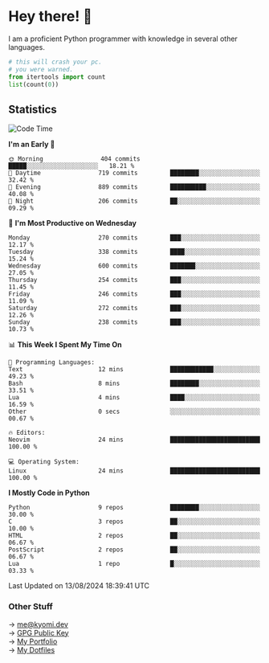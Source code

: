 # Hey there! 👋

I am a proficient Python programmer with knowledge in several other languages.

```py
# this will crash your pc.
# you were warned.
from itertools import count
list(count(0))
```

## Statistics
<!--START_SECTION:waka-->
![Code Time](http://img.shields.io/badge/Code%20Time-1%2C520%20hrs%2033%20mins-blue)

**I'm an Early 🐤** 

```text
🌞 Morning                404 commits         █████░░░░░░░░░░░░░░░░░░░░   18.21 % 
🌆 Daytime                719 commits         ████████░░░░░░░░░░░░░░░░░   32.42 % 
🌃 Evening                889 commits         ██████████░░░░░░░░░░░░░░░   40.08 % 
🌙 Night                  206 commits         ██░░░░░░░░░░░░░░░░░░░░░░░   09.29 % 
```
📅 **I'm Most Productive on Wednesday** 

```text
Monday                   270 commits         ███░░░░░░░░░░░░░░░░░░░░░░   12.17 % 
Tuesday                  338 commits         ████░░░░░░░░░░░░░░░░░░░░░   15.24 % 
Wednesday                600 commits         ███████░░░░░░░░░░░░░░░░░░   27.05 % 
Thursday                 254 commits         ███░░░░░░░░░░░░░░░░░░░░░░   11.45 % 
Friday                   246 commits         ███░░░░░░░░░░░░░░░░░░░░░░   11.09 % 
Saturday                 272 commits         ███░░░░░░░░░░░░░░░░░░░░░░   12.26 % 
Sunday                   238 commits         ███░░░░░░░░░░░░░░░░░░░░░░   10.73 % 
```


📊 **This Week I Spent My Time On** 

```text
💬 Programming Languages: 
Text                     12 mins             ████████████░░░░░░░░░░░░░   49.23 % 
Bash                     8 mins              ████████░░░░░░░░░░░░░░░░░   33.51 % 
Lua                      4 mins              ████░░░░░░░░░░░░░░░░░░░░░   16.59 % 
Other                    0 secs              ░░░░░░░░░░░░░░░░░░░░░░░░░   00.67 % 

🔥 Editors: 
Neovim                   24 mins             █████████████████████████   100.00 % 

💻 Operating System: 
Linux                    24 mins             █████████████████████████   100.00 % 
```

**I Mostly Code in Python** 

```text
Python                   9 repos             ████████░░░░░░░░░░░░░░░░░   30.00 % 
C                        3 repos             ██░░░░░░░░░░░░░░░░░░░░░░░   10.00 % 
HTML                     2 repos             ██░░░░░░░░░░░░░░░░░░░░░░░   06.67 % 
PostScript               2 repos             ██░░░░░░░░░░░░░░░░░░░░░░░   06.67 % 
Lua                      1 repo              █░░░░░░░░░░░░░░░░░░░░░░░░   03.33 % 
```




 Last Updated on 13/08/2024 18:39:41 UTC
<!--END_SECTION:waka-->

### Other Stuff

→ [me@kyomi.dev](mailto:me@kyomi.dev)\
→ [GPG Public Key](https://github.com/bitterteriyaki.gpg)\
→ [My Portfolio](https://kyomi.dev)\
→ [My Dotfiles](https://github.com/bitterteriyaki/dotfiles)
